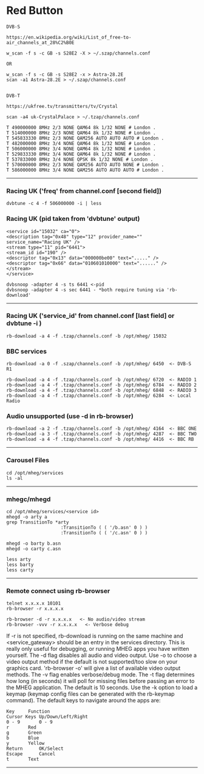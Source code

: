 
Red Button
==========

    DVB-S

    https://en.wikipedia.org/wiki/List_of_free-to-air_channels_at_28%C2%B0E

    w_scan -f s -c GB -s S28E2 -X > ~/.szap/channels.conf

    OR

    w_scan -f s -c GB -s S28E2 -x > Astra-28.2E
    scan -a1 Astra-28.2E > ~/.szap/channels.conf


    DVB-T

    https://ukfree.tv/transmitters/tv/Crystal

    scan -a4 uk-CrystalPalace > ~/.tzap/channels.conf

    T 490000000 8MHz 2/3 NONE QAM64 8k 1/32 NONE # London .
    T 514000000 8MHz 2/3 NONE QAM64 8k 1/32 NONE # London .
    T 545833330 8MHz 2/3 NONE QAM256 AUTO AUTO AUTO # London .
    T 482000000 8MHz 3/4 NONE QAM64 8k 1/32 NONE # London .
    T 506000000 8MHz 3/4 NONE QAM64 8k 1/32 NONE # London .
    T 529833330 8MHz 3/4 NONE QAM64 8k 1/32 NONE # London .
    T 537833000 8MHz 3/4 NONE QPSK 8k 1/32 NONE # London .
    T 570000000 8MHz 2/3 NONE QAM256 AUTO AUTO NONE # London .
    T 586000000 8MHz 3/4 NONE QAM256 AUTO AUTO AUTO # London .

----------------------------------------------------------------------

### Racing UK ('freq' from channel.conf [second field])

    dvbtune -c 4 -f 506000000 -i | less

### Racing UK (pid taken from 'dvbtune' output)

    <service id="15032" ca="0">
    <description tag="0x48" type="12" provider_name="" service_name="Racing UK" />
    <stream type="11" pid="6441">
    <stream_id id="190" />
    <descriptor tag="0x13" data="000000be00" text="....." />
    <descriptor tag="0x66" data="010601010000" text="......" />
    </stream>
    </service>

    dvbsnoop -adapter 4 -s ts 6441 <-pid
    dvbsnoop -adapter 4 -s sec 6441 - *both require tuning via 'rb-download'


----------------------------------------------------------------------

### Racing UK ('service_id' from channel.conf [last field] or dvbtune -i )

    rb-download -a 4 -f .tzap/channels.conf -b /opt/mheg/ 15032

### BBC services
    rb-download -a 0 -f .szap/channels.conf -b /opt/mheg/ 6450  <- DVB-S R1

    rb-download -a 4 -f .tzap/channels.conf -b /opt/mheg/ 6720  <- RADIO 1
    rb-download -a 4 -f .tzap/channels.conf -b /opt/mheg/ 6784  <- RADIO 2
    rb-download -a 4 -f .tzap/channels.conf -b /opt/mheg/ 6848  <- RADIO 3
    rb-download -a 4 -f .tzap/channels.conf -b /opt/mheg/ 6284  <- Local Radio

### Audio unsupported (use -d in rb-browser)
    rb-download -a 2 -f .tzap/channels.conf -b /opt/mheg/ 4164  <- BBC ONE
    rb-download -a 3 -f .tzap/channels.conf -b /opt/mheg/ 4287  <- BBC TWO
    rb-download -a 4 -f .tzap/channels.conf -b /opt/mheg/ 4416  <- BBC RB

----------------------------------------------------------------------

### Carousel Files

    cd /opt/mheg/services
    ls -al

----------------------------------------------------------------------

### mhegc/mhegd

    cd /opt/mheg/services/<service id>
    mhegd -o arty a
    grep TransitionTo *arty
                        :TransitionTo ( ( '/b.asn' 0 ) )
                        :TransitionTo ( ( '/c.asn' 0 ) )

    mhegd -o barty b.asn
    mhegd -o carty c.asn

    less arty
    less barty
    less carty

----------------------------------------------------------------------

### Remote connect using rb-browser

    telnet x.x.x.x 10101
    rb-browser -r x.x.x.x

    rb-browser -d -r x.x.x.x   <- No audio/video stream
    rb-browser -vvv -r x.x.x.x   <- Verbose debug

If -r is not specified, rb-download is running on the same machine and <service_gateway> should be an entry in the services directory. This is really only useful for debugging, or running MHEG apps you have written yourself.
The -d flag disables all audio and video output.
Use -o to choose a video output method if the default is not supported/too slow on your graphics card. 'rb-browser -o' will give a list of available video output methods.
The -v flag enables verbose/debug mode.
The -t flag determines how long (in seconds) it will poll for missing files before passing an error to the MHEG application. The default is 10 seconds.
Use the -k option to load a keymap (keymap config files can be generated with the rb-keymap command). The default keys to navigate around the apps are:

    Key		Function
    Cursor Keys	Up/Down/Left/Right
    0 - 9		0 - 9
    r		Red
    g		Green
    b		Blue
    y		Yellow
    Return		OK/Select
    Escape		Cancel
    t		Text


----------------------------------------------------------------------

